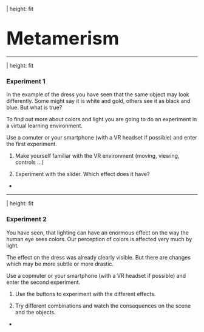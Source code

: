 | height: fit

# <big><big><big>Metamerism</big></big></big>

---

| height: fit

<div>

### Experiment 1

In the example of the dress you have seen that the same
object may look differently. Some might say it is white and
gold, others see it as black and blue. But what is true?

To find out more about colors and light you are going to do
an experiment in a virtual learning environment.

Use a comuter or your smartphone (with a VR headset if
possible) and enter the first experiment.

1. Make yourself familiar with the VR environment
(moving, viewing, controls ...)

2. Experiment with the slider. Which effect does it have?

</div>

-

<scene1 />

---

| height: fit

<div>

### Experiment 2

You have seen, that lighting can have an enormous effect on
the way the human eye sees colors. Our perception of colors
is affected very much by light.

The effect on the dress was already clearly visible. But there are changes which may be more subtle or more drastic.

Use a copmuter or your smartphone (with a VR headset if
possible) and enter the second experiment.

1. Use the buttons to experiment with the different effects.

2. Try different combinations and watch the consequences
on the scene and the objects.

</div>

-

<scene2 />

